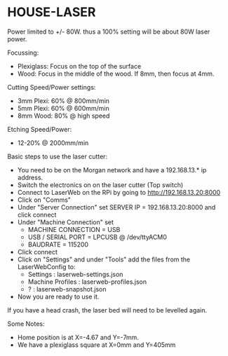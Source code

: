 HOUSE-LASER
===========

Power limited to +/- 80W. thus a 100% setting will be about 80W laser power.
	
Focussing:
* Plexiglass: Focus on the top of the surface
* Wood: Focus in the middle of the wood. If 8mm, then focus at 4mm.

Cutting Speed/Power settings:
* 3mm Plexi: 60% @ 800mm/min
* 5mm Plexi: 60% @ 600mm/min
* 8mm Wood: 80% @ high speed

Etching Speed/Power:
* 12-20% @ 2000mm/min

Basic steps to use the laser cutter:
- You need to be on the Morgan network and have a 192.168.13.* ip address.
- Switch the electronics on on the laser cutter (Top switch)
- Connect to LaserWeb on the RPi by going to http://192.168.13.20:8000
- Click on "Comms"
- Under "Server Connection" set SERVER IP = 192.168.13.20:8000 and click connect
- Under "Machine Connection" set 
	- MACHINE CONNECTION = USB
	- USB / SERIAL PORT = LPCUSB @ /dev/ttyACM0
	- BAUDRATE = 115200
- Click connect
- Click on "Settings" and under "Tools" add the files from the LaserWebConfig to:
	- Settings : laserweb-settings.json
	- Machine Profiles : laserweb-profiles.json
	- ? : laserweb-snapshot.json
- Now you are ready to use it.

If you have a head crash, the laser bed will need to be levelled again. 

Some Notes:
* Home position is at X=-4.67 and Y=-7mm.
* We have a plexiglass square at X=0mm and Y=405mm  
